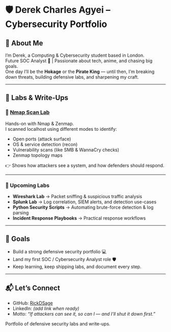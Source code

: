 # 🛡️ Derek Charles Agyei – Cybersecurity Portfolio

## 👋 About Me
I’m Derek, a Computing & Cybersecurity student based in London.  
Future SOC Analyst 🚀 | Passionate about tech, anime, and chasing big goals.  
One day I’ll be the **Hokage** or the **Pirate King** — until then, I’m breaking down threats, building defensive labs, and sharpening my craft.

---

## 📂 Labs & Write-Ups

### 🔹 [Nmap Scan Lab](./nmap-scan/README.md)
Hands-on with Nmap & Zenmap.  
I scanned localhost using different modes to identify:
- Open ports (attack surface)  
- OS & service detection (recon)  
- Vulnerability scans (like SMB & WannaCry checks)  
- Zenmap topology maps  

👉 Shows how attackers see a system, and how defenders should respond.  

---

### 🔹 Upcoming Labs
- **Wireshark Lab** → Packet sniffing & suspicious traffic analysis  
- **Splunk Lab** → Log correlation, SIEM alerts, and detection use-cases  
- **Python Security Scripts** → Automating brute-force detection & log parsing  
- **Incident Response Playbooks** → Practical response workflows  

---

## 🎯 Goals
- Build a strong defensive security portfolio 💻  
- Land my first SOC / Cybersecurity Analyst role 🛡️  
- Keep learning, keep shipping labs, and document every step.  

---

## 📬 Let’s Connect
- GitHub: [RickDSage](https://github.com/RickDSage)  
- LinkedIn: *(add link when ready)*  
- Motto: *“If attackers can see it, so can I — and I’ll shut it down first.”*

Portfolio of defensive security labs and write-ups.
